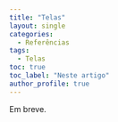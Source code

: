 ```yaml
---
title: "Telas"
layout: single
categories:
  - Referências
tags:
  - Telas
toc: true
toc_label: "Neste artigo"
author_profile: true
---
```

Em breve.